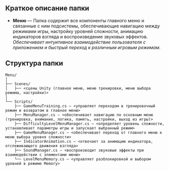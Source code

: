 ## Краткое описание папки

- **Меню** — Папка содержит все компоненты главного меню и связанные с ним подсистемы, обеспечивающие навигацию между режимами игры, настройку уровней сложности, анимацию индикаторов взгляда и воспроизведение звуковых эффектов.  
    _Обеспечивает интуитивное взаимодействие пользователя с приложением и быстрый переход к различным игровым режимам._

## Структура папки

```
Menu/
│
├── Scenes/
│   ├── <сцены Unity (главное меню, меню тренировки, меню выбора режима, настройки)>
│
└── Scripts/
    ├── GameMenuTraining.cs — <управляет переходом в тренировочный режим и возвратом в главное меню>
    ├── MenuManager.cs — <обеспечивает навигацию по основным меню (тренировка, внимание, логика, память, настройки, выход из игры)>
    ├── DifficultyLevelMenuManager.cs — <определяет уровень сложности, устанавливает параметры игры и запускает выбранный режим>
    ├── GameMenuManager.cs — <обеспечивает переход от главного меню к меню выбора уровня сложности>
    ├── IndicatorAnimation.cs — <отвечает за анимацию индикатора, отслеживающего движения взгляда>
    ├── SoundManager.cs — <воспроизводит звуковые эффекты при взаимодействии с элементами меню>
    └── LevelMenuMemory.cs — <управляет разблокировкой и выбором уровней в режиме Memory>
```